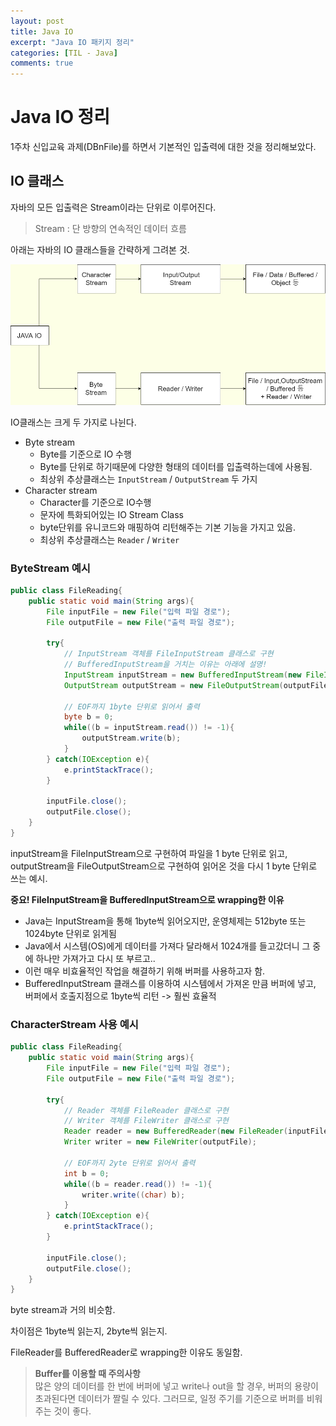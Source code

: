 ```yaml
---
layout: post
title: Java IO
excerpt: "Java IO 패키지 정리"
categories: [TIL - Java]
comments: true
---
```


Java IO 정리
=========

1주차 신입교육 과제(DBnFile)를 하면서 기본적인 입출력에 대한 것을 정리해보았다.

## IO 클래스

자바의 모든 입출력은 Stream이라는 단위로 이루어진다.
> Stream : 단 방향의 연속적인 데이터 흐름

아래는 자바의 IO 클래스들을 간략하게 그려본 것.

![java io classes](/img/javaIO.png)

IO클래스는 크게 두 가지로 나뉜다.
- Byte stream
  - Byte를 기준으로 IO 수행
  - Byte를 단위로 하기때문에 다양한 형태의 데이터를 입출력하는데에 사용됨.
  - 최상위 추상클래스는 `InputStream` / `OutputStream` 두 가지
- Character stream
  - Character를 기준으로 IO수행
  - 문자에 특화되어있는 IO Stream Class
  - byte단위를 유니코드와 매핑하여 리턴해주는 기본 기능을 가지고 있음.
  - 최상위 추상클래스는 `Reader` / `Writer`

### ByteStream 예시
```java
public class FileReading{
    public static void main(String args){
        File inputFile = new File("입력 파일 경로");
        File outputFile = new File("출력 파일 경로");

        try{
            // InputStream 객체를 FileInputStream 클래스로 구현
            // BufferedInputStream을 거치는 이유는 아래에 설명!
            InputStream inputStream = new BufferedInputStream(new FileInputStream(file));
            OutputStream outputStream = new FileOutputStream(outputFile);

            // EOF까지 1byte 단위로 읽어서 출력
            byte b = 0;
            while((b = inputStream.read()) != -1){
                outputStream.write(b);  
            }
        } catch(IOException e){
            e.printStackTrace();
        }

        inputFile.close();
        outputFile.close();
    }
}
```

inputStream을 FileInputStream으로 구현하여 파일을 1 byte 단위로 읽고,
outputStream을 FileOutputStream으로 구현하여 읽어온 것을 다시 1 byte 단위로 쓰는 예시.

**<span style="font-color:red">중요!</span> FileInputStream을 BufferedInputStream으로 wrapping한 이유**

- Java는 InputStream을 통해 1byte씩 읽어오지만, 운영체제는 512byte 또는 1024byte 단위로 읽게됨
- Java에서 시스템(OS)에게 데이터를 가져다 달라해서 1024개를 들고갔더니 그 중에 하나만 가져가고 다시 또 부르고.. 
- 이런 매우 비효율적인 작업을 해결하기 위해 버퍼를 사용하고자 함.
- BufferedInputStream 클래스를 이용하여 시스템에서 가져온 만큼 버퍼에 넣고, 버퍼에서 호출지점으로 1byte씩 리턴 -> 훨씬 효율적


### CharacterStream 사용 예시
```java
public class FileReading{
    public static void main(String args){
        File inputFile = new File("입력 파일 경로");
        File outputFile = new File("출력 파일 경로");

        try{
            // Reader 객체를 FileReader 클래스로 구현
            // Writer 객체를 FileWriter 클래스로 구현
            Reader reader = new BufferedReader(new FileReader(inputFile));
            Writer writer = new FileWriter(outputFile);

            // EOF까지 2yte 단위로 읽어서 출력
            int b = 0;
            while((b = reader.read()) != -1){
                writer.write((char) b);
            }
        } catch(IOException e){
            e.printStackTrace();
        }

        inputFile.close();
        outputFile.close();
    }
}
```
byte stream과 거의 비슷함.

차이점은 1byte씩 읽는지, 2byte씩 읽는지.

FileReader를 BufferedReader로 wrapping한 이유도 동일함.
> **Buffer를 이용할 때 주의사항**<br>
> 많은 양의 데이터를 한 번에 버퍼에 넣고 write나 out을 할 경우, 버퍼의 용량이 초과된다면 데이터가 짤릴 수 있다. 그러므로, 일정 주기를 기준으로 버퍼를 비워주는 것이 좋다.